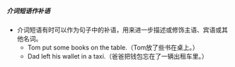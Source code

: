 ##### 介词短语作补语
- 介词短语有时可以作为句子中的补语，用来进一步描述或修饰主语、宾语或其他名词。
	- Tom put some books on the table.（Tom放了些书在桌上。）
	- Dad left his wallet in a taxi.（爸爸把钱包忘在了一辆出租车里。）